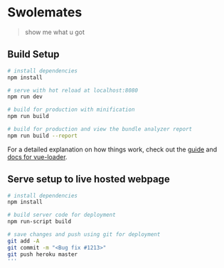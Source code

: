 # Swolemates

> show me what u got

## Build Setup

``` bash
# install dependencies
npm install

# serve with hot reload at localhost:8080
npm run dev

# build for production with minification
npm run build

# build for production and view the bundle analyzer report
npm run build --report
```

For a detailed explanation on how things work, check out the [guide](http://vuejs-templates.github.io/webpack/) and [docs for vue-loader](http://vuejs.github.io/vue-loader).

## Serve setup to live hosted webpage

``` bash
# install dependencies
npm install

# build server code for deployment
npm run-script build

# save changes and push using git for deployment
git add -A
git commit -m "<Bug fix #1213>"
git push heroku master
'''
